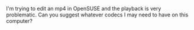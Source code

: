 I'm trying to edit an mp4 in OpenSUSE and the playback is very problematic. Can you suggest whatever codecs I may need to have on this computer?